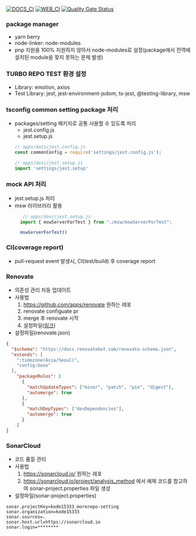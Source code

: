 [![DOCS_CI](https://github.com/kode15333/morerepo-setting/actions/workflows/docs_ci.yml/badge.svg)](https://github.com/kode15333/morerepo-setting/actions/workflows/docs_ci.yml)
[![WEB_CI](https://github.com/kode15333/morerepo-setting/actions/workflows/web_ci.yml/badge.svg)](https://github.com/kode15333/morerepo-setting/actions/workflows/web_ci.yml)
[![Quality Gate Status](https://sonarcloud.io/api/project_badges/measure?project=kode15333_morerepo-setting&metric=alert_status)](https://sonarcloud.io/summary/new_code?id=kode15333_morerepo-setting)
### package manager
- yarn berry
- node-linker: node-modules
- pnp 지원을 100% 지원하지 않아서 node-modules로 설정(package에서 전역에 설치된 module을 찾지 못하는 문제 발생)

### TURBO REPO TEST 환경 설정
- Library: emotion, axios
- Test Library:  jest, jest-environment-jsdom, ts-jest, @testing-library, msw

### tsconfig common setting package 처리
- packages/setting 패키지로  공통 사용할 수 있도록 처리
  - jest.config.js
  - jest.setup.js
  ```js
  // apps/docs/jest.config.js
  const commonConfig = require('settings/jest.config.js');

  // apps/dosc/jest.setup.js
  import 'settings/jest.setup'

  ```

### mock API 처리
- jest.setup.js 처리
- msw 라이브러리 활용
  ```js
     // apps/dosc/jest.setup.js
    import { mswServerForTest } from "./msw/mswServerForTest";

    mswServerForTest()
  ```
### CI(coverage report)
- pull-request event 발생시, CI(test/build) 후 coverage report
  
### Renovate
- 의존성 관리 자동 업데이트
- 사용법
  1. https://github.com/apps/renovate 원하는 레포
  2. renovate configuate pr 
  3. merge 후 renovate 시작
  4. 설정파일([링크](https://docs.renovatebot.com/configuration-options))
- 설정파일(renovate.json)  
```json
{
  "$schema": "https://docs.renovatebot.com/renovate-schema.json",
  "extends": [
    ":timezone(Asia/Seoul)",
    "config:base"
  ],
    "packageRules": [
      {
        "matchUpdateTypes": ["minor", "patch", "pin", "digest"],
        "automerge": true
      },
      {
        "matchDepTypes": ["devDependencies"],
        "automerge": true
      }
    ]
}

```
### SonarCloud
- 코드 품질 관리
- 사용법
  1. https://sonarcloud.io/ 원하는 레포
  2. https://sonarcloud.io/project/analysis_method 에서 예제 코드를 참고하여 sonar-project.properties 파일 생성
- 설정파일(sonar-project.properties)
```properties
sonar.projectKey=kode15333_morerepo-setting
sonar.organization=kode15333
sonar.sources=.
sonar.host.url=https://sonarcloud.io
sonar.login=********
```

